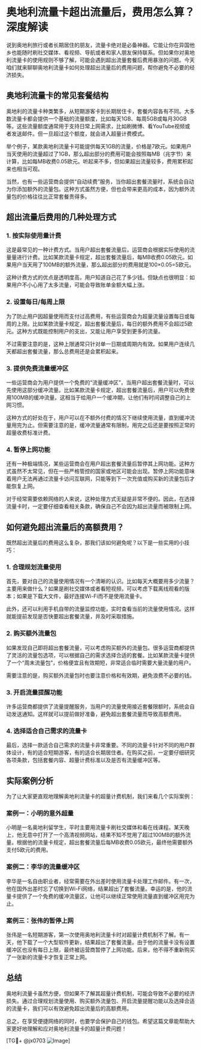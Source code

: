 # 奥地利流量卡超出流量后，费用怎么算？深度解读

说到奥地利旅行或者长期居住的朋友，流量卡绝对是必备神器。它能让你在异国他乡也能随时刷社交媒体、看视频、导航或者和家人朋友保持联系。但如果你对奥地利流量卡的使用规则不够了解，可能会遇到超出流量套餐后费用暴涨的问题。今天咱们就来聊聊奥地利流量卡如何处理超出流量后的费用问题，帮你避免不必要的经济损失。

## 奥地利流量卡的常见套餐结构

奥地利的流量卡种类繁多，从短期游客卡到长期居住卡，套餐内容各有不同。大多数流量卡都会提供一个基础的流量额度，比如每天1GB、每周5GB或每月30GB等。这些流量额度通常用于支持日常上网需求，比如刷微博、看YouTube视频或者发送邮件。但一旦超过这个额度，就会进入超量计费模式。

举个例子，某款奥地利流量卡可能提供每天1GB的流量，价格是7欧元。如果用户当天使用的流量超过了1GB，那么超出部分的费用可能会按照每MB（兆字节）来计算，比如每MB收费0.05欧元。听起来不多，但如果超出流量较多，费用累积起来也相当可观。

当然，也有一些运营商会提供“自动续费”服务，当你超出套餐流量时，系统会自动为你添加额外的流量包。这种方式虽然方便，但也会带来更高的成本，因为额外流量包的价格往往比正常套餐贵得多。

## 超出流量后费用的几种处理方式

### 1. **按实际使用量计费**

这是最常见的一种计费方式。当用户超出套餐流量后，运营商会根据实际使用的流量量进行计费。比如某款流量卡规定，超出套餐流量后，每MB收费0.05欧元。如果用户当天用了100MB的额外流量，那么超出部分的费用就是100×0.05=5欧元。

这种计费方式的优点是透明度高，用户知道自己花了多少钱。但缺点也很明显：如果用户不小心用了太多流量，可能会导致账单金额大幅上涨。

### 2. **设置每日/每周上限**

为了防止用户因超量使用而支付过高费用，有些运营商会为超量流量设置每日或每周的上限。比如某款流量卡规定，超出套餐流量后，每日的额外费用不会超过5欧元。这种方式既能控制用户的支出，又能让用户享受到更多的流量。

不过需要注意的是，这种上限通常只针对单一日期或周期内有效。如果用户连续几天都超出套餐流量，那么总费用还是会累积起来。

### 3. **提供免费流量缓冲区**

一些运营商会为用户提供一个免费的“流量缓冲区”，当用户超出套餐流量时，可以先使用这部分缓冲流量。比如某款流量卡规定，超出套餐流量后，用户可以免费使用100MB的缓冲流量。这相当于给用户一个缓冲期，让他们有时间调整自己的上网习惯。

这种方式的好处在于，用户可以在不额外付费的情况下继续使用流量，直到缓冲流量用完为止。但需要注意的是，缓冲流量通常有限制，用完之后还是要按照正常的超量收费标准计费。

### 4. **暂停上网功能**

还有一种极端情况，某些运营商会在用户超出套餐流量后暂停其上网功能。这种方式虽然不太常见，但在一些严格管控的国家或地区可能会出现。暂停上网功能意味着用户无法再通过流量卡访问互联网，只能等到下一次充值或购买新的流量包后才能恢复上网。

对于经常需要依赖网络的人来说，这种处理方式无疑是非常不便的。因此，在选择流量卡时，一定要仔细查看相关条款，确保自己不会因为超出流量而被限制上网。

## 如何避免超出流量后的高额费用？

既然超出流量后的费用这么复杂，那我们该如何避免呢？以下是一些实用的小技巧：

### 1. **合理规划流量使用**

首先，要对自己的流量使用情况有一个清晰的认识。比如每天大概要用多少流量？主要用来做什么？如果是刷社交媒体或者看短视频，可以考虑下载离线观看的版本；如果是下载大文件，最好连接Wi-Fi而不是使用流量卡。

此外，还可以利用手机自带的流量监控功能，实时查看当前的流量使用情况。这样就能提前发现是否快要超出套餐流量，并及时采取措施。

### 2. **购买额外流量包**

如果发现自己即将超出套餐流量，可以考虑购买额外的流量包。很多运营商都提供了灵活的流量包选项，可以根据自己的需求选择合适的套餐。比如某款流量卡提供了一个“周末流量包”，价格便宜且有效期短，非常适合临时需要大量流量的用户。

需要注意的是，购买额外流量包时也要注意价格和有效期，避免浪费不必要的钱。

### 3. **开启流量提醒功能**

许多运营商都提供了流量提醒服务，当用户的流量使用接近套餐限额时，系统会自动发送通知。这样就可以提前做好准备，避免超出套餐流量而导致高额费用。

### 4. **选择适合自己需求的流量卡**

最后，选择一款适合自己需求的流量卡非常重要。不同的流量卡针对不同的用户群体设计，有的适合短期游客，有的适合长期居住者。在购买之前，一定要仔细研究各项条款，包括套餐内容、超量计费标准以及是否有流量缓冲区等。

## 实际案例分析

为了让大家更直观地理解奥地利流量卡的超量计费机制，我们来看几个实际案例：

### 案例一：小明的意外超量

小明是一名奥地利留学生，平时主要用流量卡刷社交媒体和看在线课程。某天晚上，他无意中打开了一个高清视频网站，结果不知不觉用了超过100MB的额外流量。根据他的流量卡规定，超出套餐流量后每MB收费0.05欧元，最终他需要额外支付5欧元的费用。

### 案例二：李华的流量缓冲区

李华是一名自由职业者，经常需要在外出差时使用流量卡处理工作邮件。有一次，他在国外出差时忘了切换到Wi-Fi网络，结果超出了套餐流量。幸运的是，他的流量卡提供了一个免费的缓冲流量区，让他可以继续正常使用流量直到缓冲区用完为止。

### 案例三：张伟的暂停上网

张伟是一名短期游客，第一次使用奥地利流量卡时对超量计费机制不了解。有一天，他下载了一个大型软件更新，结果超出了套餐流量。由于他的流量卡没有设置缓冲区也没有每日上限，最终被运营商暂停了上网功能。后来，他不得不重新购买了一张新的流量卡才恢复正常上网。

## 总结

奥地利流量卡虽然方便，但如果不了解其超量计费机制，可能会导致不必要的经济损失。通过合理规划流量使用、购买额外流量包、开启流量提醒功能以及选择合适的流量卡，我们可以有效避免超出流量后的高额费用。

总之，在享受便捷网络的同时，也要学会保护自己的钱包。希望这篇文章能帮助大家更好地理解和应对奥地利流量卡的超量计费问题！

[TG💪+ @jx0703 ![Image](https://github.com/user-attachments/assets/dbca1d08-cadb-493c-b0ec-ad6f7a83f270)]